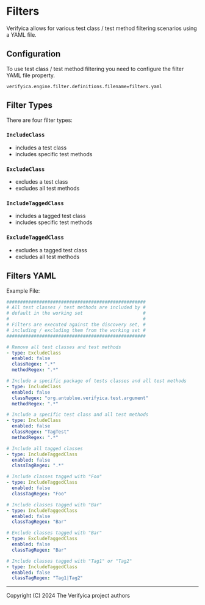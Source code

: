 # Filters

Verifyica allows for various test class / test method filtering scenarios using a YAML file.

## Configuration

To use test class / test method filtering you need to configure the filter YAML file property.

```properties
verifyica.engine.filter.definitions.filename=filters.yaml
```

## Filter Types

There are four filter types:

### `IncludeClass`

- includes a test class
- includes specific test methods

### `ExcludeClass`

- excludes a test class
- excludes all test methods

### `IncludeTaggedClass`

- includes a tagged test class
- includes specific test methods

### `ExcludeTaggedClass`

- excludes a tagged test class
- excludes all test methods

## Filters YAML

Example File:

```yaml
###################################################
# All test classes / test methods are included by #
# default in the working set                      #
#                                                 #
# Filters are executed against the discovery set, #
# including / excluding them from the working set #
###################################################

# Remove all test classes and test methods
- type: ExcludeClass
  enabled: false
  classRegex: ".*"
  methodRegex: ".*"

# Include a specific package of tests classes and all test methods
- type: IncludeClass
  enabled: false
  classRegex: "org.antublue.verifyica.test.argument"
  methodRegex: ".*"

# Include a specific test class and all test methods
- type: IncludeClass
  enabled: false
  classRegex: "TagTest"
  methodRegex: ".*"

# Include all tagged classes
- type: IncludeTaggedClass
  enabled: false
  classTagRegex: ".*"

# Include classes tagged with "Foo"
- type: IncludeTaggedClass
  enabled: false
  classTagRegex: "Foo"

# Include classes tagged with "Bar"
- type: IncludeTaggedClass
  enabled: false
  classTagRegex: "Bar"

# Exclude classes tagged with "Bar"
- type: ExcludeTaggedClass
  enabled: false
  classTagRegex: "Bar"

# Include classes tagged with "Tag1" or "Tag2"
- type: IncludeTaggedClass
  enabled: false
  classTagRegex: "Tag1|Tag2"
```

---

Copyright (C) 2024 The Verifyica project authors